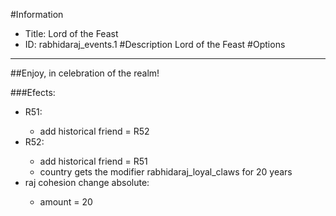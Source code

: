 #Information
 - Title: Lord of the Feast
 - ID: rabhidaraj_events.1
#Description
Lord of the Feast
#Options

___
##Enjoy, in celebration of the realm!

###Efects:<ul><li>R51:</li><ul><li>add historical friend = R52</li></ul><li>R52:</li><ul><li>add historical friend = R51</li><li>country gets the modifier rabhidaraj_loyal_claws for 20 years</li></ul><li>raj cohesion change absolute:</li><ul><li>amount = 20</li></ul></ul>
